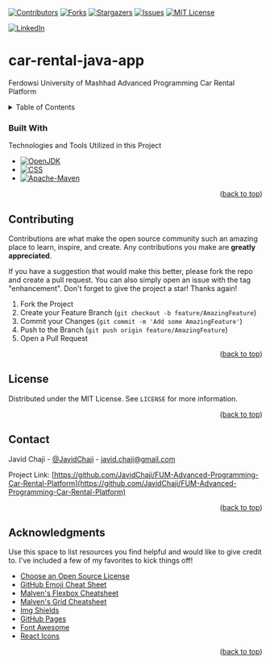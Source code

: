 <a name="readme-top"></a>


[![Contributors][contributors-shield]][contributors-url]
[![Forks][forks-shield]][forks-url]
[![Stargazers][stars-shield]][stars-url]
[![Issues][issues-shield]][issues-url]
[![MIT License][license-shield]][license-url]



[![LinkedIn][Linkedin-Shield]][Javid-Linkedin-URL]

# car-rental-java-app

Ferdowsi University of Mashhad Advanced Programming Car Rental Platform



<!-- TABLE OF CONTENTS -->
<details>
  <summary>Table of Contents</summary>
  <ol>
    <li>
      <a href="#about-the-project">About The Project</a>
      <ul>
        <li><a href="#built-with">Built With</a></li>
      </ul>
    </li>
    <li>
      <a href="#getting-started">Getting Started</a>
      <ul>
        <li><a href="#prerequisites">Prerequisites</a></li>
        <li><a href="#installation">Installation</a></li>
      </ul>
    </li>
    <li><a href="#usage">Usage</a></li>
    <li><a href="#roadmap">Roadmap</a></li>
    <li><a href="#contributing">Contributing</a></li>
    <li><a href="#license">License</a></li>
    <li><a href="#contact">Contact</a></li>
    <li><a href="#acknowledgments">Acknowledgments</a></li>
  </ol>
</details>



### Built With

<!-- This section should list any major frameworks/libraries used to bootstrap your project. Leave any add-ons/plugins for the acknowledgements section. Here are a few examples. -->

Technologies and Tools Utilized in this Project

* [![OpenJDK][OpenJDK-Shield]][OpenJDK-URL]
* [![CSS][CSS-Shield]][CSS-URL]
* [![Apache-Maven][Apache-Maven-Shield]][Apache-Maven-URL]

<p align="right">(<a href="#readme-top">back to top</a>)</p>





<!-- CONTRIBUTING -->
## Contributing

Contributions are what make the open source community such an amazing place to learn, inspire, and create. Any contributions you make are **greatly appreciated**.

If you have a suggestion that would make this better, please fork the repo and create a pull request. You can also simply open an issue with the tag "enhancement".
Don't forget to give the project a star! Thanks again!

1. Fork the Project
2. Create your Feature Branch (`git checkout -b feature/AmazingFeature`)
3. Commit your Changes (`git commit -m 'Add some AmazingFeature'`)
4. Push to the Branch (`git push origin feature/AmazingFeature`)
5. Open a Pull Request

<p align="right">(<a href="#readme-top">back to top</a>)</p>





<!-- LICENSE -->
## License

Distributed under the MIT License. See `LICENSE` for more information.

<p align="right">(<a href="#readme-top">back to top</a>)</p>



<!-- CONTACT -->
## Contact

Javid Chaji - [@JavidChaji](https://twitter.com/JavidChaji) - javid.chaji@gmail.com

Project Link: [https://github.com/JavidChaji/FUM-Advanced-Programming-Car-Rental-Platform](https://github.com/JavidChaji/FUM-Advanced-Programming-Car-Rental-Platform)

<p align="right">(<a href="#readme-top">back to top</a>)</p>



<!-- ACKNOWLEDGMENTS -->
## Acknowledgments

Use this space to list resources you find helpful and would like to give credit to. I've included a few of my favorites to kick things off!

* [Choose an Open Source License](https://choosealicense.com)
* [GitHub Emoji Cheat Sheet](https://www.webpagefx.com/tools/emoji-cheat-sheet)
* [Malven's Flexbox Cheatsheet](https://flexbox.malven.co/)
* [Malven's Grid Cheatsheet](https://grid.malven.co/)
* [Img Shields](https://shields.io)
* [GitHub Pages](https://pages.github.com)
* [Font Awesome](https://fontawesome.com)
* [React Icons](https://react-icons.github.io/react-icons/search)

<p align="right">(<a href="#readme-top">back to top</a>)</p>





<!-- MARKDOWN LINKS & IMAGES -->
<!-- https://www.markdownguide.org/basic-syntax/#reference-style-links -->
<!-- https://ileriayo.github.io/markdown-badges/ -->

<!-- Contributors -->
[contributors-shield]: https://img.shields.io/github/contributors/javidchaji/FUM-Advanced-Programming-Car-Rental-Platform.svg?style=for-the-badge

[contributors-url]: https://github.com/javidchaji/FUM-Advanced-Programming-Car-Rental-Platform/graphs/contributors

<!-- Forks -->
[forks-shield]: https://img.shields.io/github/forks/javidchaji/FUM-Advanced-Programming-Car-Rental-Platform.svg?style=for-the-badge

[forks-url]: https://github.com/javidchaji/FUM-Advanced-Programming-Car-Rental-Platform/network/members


<!-- Stars -->
[stars-shield]: https://img.shields.io/github/stars/javidchaji/FUM-Advanced-Programming-Car-Rental-Platform.svg?style=for-the-badge

[stars-url]: https://github.com/javidchaji/FUM-Advanced-Programming-Car-Rental-Platform/stargazers


<!-- Issues -->
[issues-shield]: https://img.shields.io/github/issues/javidchaji/FUM-Advanced-Programming-Car-Rental-Platform.svg?style=for-the-badge

[issues-url]: https://github.com/javidchaji/FUM-Advanced-Programming-Car-Rental-Platform/issues


<!-- License -->
[license-shield]: https://img.shields.io/github/license/javidchaji/FUM-Advanced-Programming-Car-Rental-Platform.svg?style=for-the-badge

[license-url]: https://github.com/javidchaji/FUM-Advanced-Programming-Car-Rental-Platform/blob/master/LICENSE


<!-- Linkedin -->
[Linkedin-Shield]: https://img.shields.io/badge/linkedin-%230077B5.svg?style=for-the-badge&logo=linkedin&logoColor=white

[Javid-Linkedin-URL]: https://linkedin.com/in/javidchaji


<!-- OpenJDK -->
[OpenJDK-Shield]: https://img.shields.io/badge/OpenJDK-ED8B00?style=for-the-badge&logo=openjdk&logoColor=white

[OpenJDK-URL]: https://www.java.com


<!-- CSS -->
[CSS-Shield]: https://img.shields.io/badge/CSS3-1572B6?style=for-the-badge&logo=css3&logoColor=white

[CSS-URL]: https://www.w3.org/Style/CSS/


<!-- Apache Maven -->
[Apache-Maven-Shield]: https://img.shields.io/badge/apache_maven-C71A36?style=for-the-badge&logo=apachemaven&logoColor=white

[Apache-Maven-URL]: https://maven.apache.org/
